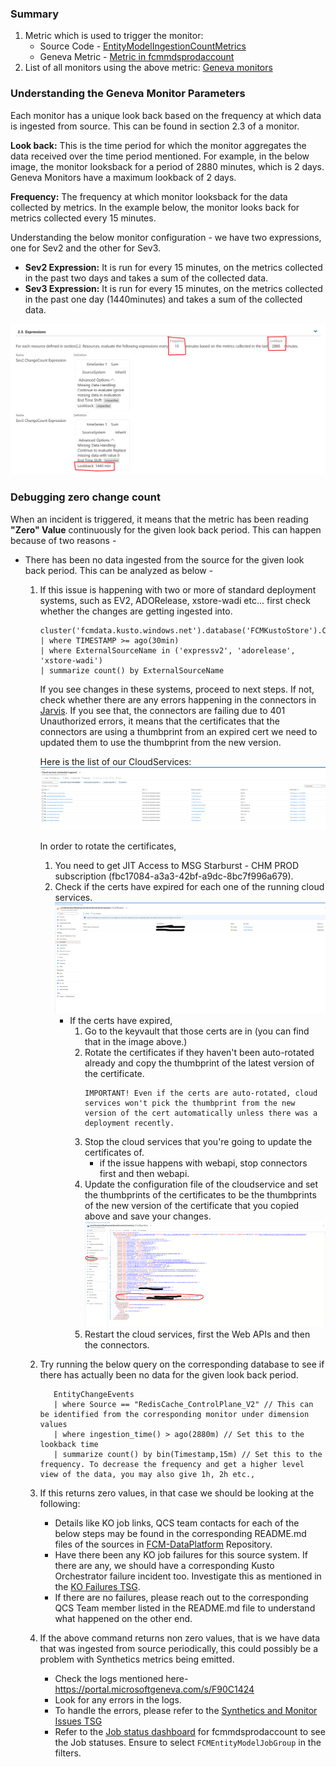 ### Summary
1. Metric which is used to trigger the monitor: 
    - Source Code - [EntityModelIngestionCountMetrics](https://msazure.visualstudio.com/One/_git/EngSys-ChangeManagement-FCM?path=/src/FCM/Synthetics/EntityModel/EntityModelIngestionCountMetrics.cs)
    - Geneva Metric - [Metric in fcmmdsprodaccount](https://portal.microsoftgeneva.com/manage/metrics/v1?account=fcmmdsprodaccount&namespace=fcmsyntheticsnamespace&metric=EntityModelIngestionCountMetrics&hideLeftNav=true)
2. List of all monitors using the above metric: [Geneva monitors](https://portal.microsoftgeneva.com/manage/monitors?account=fcmmdsprodaccount&state=[[%22metrics%22,%22%3D%3D%22,[%22EntityModelIngestionCountMetrics%22]]]%20)

### Understanding the Geneva Monitor Parameters
Each monitor has a unique look back based on the frequency at which data is ingested from source. This can be found in section 2.3 of a monitor. 

**Look back:** This is the time period for which the monitor aggregates the data received over the time period mentioned. For example, in the below image, the monitor looksback for a period of 2880 minutes, which is 2 days. Geneva Monitors have a maximum lookback of 2 days. 

**Frequency:** The frequency at which monitor looksback for the data collected by metrics. In the example below, the monitor looks back for metrics collected every 15 minutes.

Understanding the below monitor configuration - we have two expressions, one for Sev2 and the other for Sev3. 

- **Sev2 Expression:** It is run for every 15 minutes, on the metrics collected in the past two days and takes a sum of the collected data.
- **Sev3 Expression:** It is run for every 15 minutes, on the metrics collected in the past one day (1440minutes) and takes a sum of the collected data.

![alt text](media/MonitorFrequencyAndLookBack.png)

### Debugging zero change count 

When an incident is triggered, it means that the metric has been reading **"Zero" Value** continuously for the given look back period. This can happen because of two reasons -

- There has been no data ingested from the source for the given look back period. This can be analyzed as below -
     1. If this issue is happening with two or more of standard deployment systems, such as EV2, ADORelease, xstore-wadi etc... first check whether the changes are getting ingested into. 
         ```
         cluster('fcmdata.kusto.windows.net').database('FCMKustoStore').ChangeEvent
         | where TIMESTAMP >= ago(30min)
         | where ExternalSourceName in ('expressv2', 'adorelease', 'xstore-wadi')
         | summarize count() by ExternalSourceName
         ```
         If you see changes in these systems, proceed to next steps. If not, check whether there are any errors happening in the connectors in [Jarvis](https://jarvis-west.dc.ad.msft.net/7A9B9B20). If you see that, the connectors are failing due to 401 Unauthorized errors, it means that the certificates that the connectors are using a thumbprint from an expired cert we need to updated them to use the thumbprint from the new version. 
         
         Here is the list of our CloudServices:
         ![alt text](media/CloudServices.png)

         In order to rotate the certificates, 
         1. You need to get JIT Access to MSG Starburst - CHM PROD subscription (fbc17084-a3a3-42bf-a9dc-8bc7f996a679).
         1. Check if the certs have expired for each one of the running cloud services.
         ![alt text](media/Certs.png)
            - If the certs have expired, 
               1. Go to the keyvault that those certs are in (you can find that in the image above.)
               1. Rotate the certificates if they haven't been auto-rotated already and copy the thumbprint of the latest version of the certificate.
                  ```
                  IMPORTANT! Even if the certs are auto-rotated, cloud services won't pick the thumbprint from the new version of the cert automatically unless there was a deployment recently. 
                  ```
               1. Stop the cloud services that you're going to update the certificates of.
                  - if the issue happens with webapi, stop connectors first and then webapi.
               1. Update the configuration file of the cloudservice and set the thumbprints of the certificates to be the thumbprints of the new version of the certificate that you copied above and save your changes.
               ![alt text](media/ConfigCerts.png)
               1. Restart the cloud services, first the Web APIs and then the connectors.
         
     1. Try running the below query on the corresponding database to see if there has actually been no data for the given look back period.
         ```
            EntityChangeEvents
            | where Source == "RedisCache_ControlPlane_V2" // This can be identified from the corresponding monitor under dimension values
            | where ingestion_time() > ago(2880m) // Set this to the lookback time
            | summarize count() by bin(Timestamp,15m) // Set this to the frequency. To decrease the frequency and get a higher level view of the data, you may also give 1h, 2h etc.,
         ```
     1. If this returns zero values, in that case we should be looking at the following:
        - Details like KO job links, QCS team contacts for each of the below steps may be found in the corresponding README.md files of the sources in [FCM-DataPlatform](https://msazure.visualstudio.com/One/_git/FCM-DataPlatform?version=GBdevelop&path=/src/Kusto%20Scripts/EntityModel/Functions/Ingestion) Repository.
        - Have there been any KO job failures for this source system. If there are any, we should have a corresponding Kusto Orchestrator failure incident too. Investigate this as mentioned in the [KO Failures TSG](./changeIngestionUsingKOJobs.md).
        - If there are no failures, please reach out to the corresponding QCS Team member listed in the README.md file to understand what happened on the other end. 
     1. If the above command returns non zero values, that is we have data that was ingested from source periodically, this could possibly be a problem with Synthetics metrics being emitted.
        - Check the logs mentioned here- https://portal.microsoftgeneva.com/s/F90C1424
        - Look for any errors in the logs.
        - To handle the errors, please refer to the [Synthetics and Monitor Issues TSG](./SyntheticsAndMonitorIssues.md)
        - Refer to the [Job status dashboard](https://portal.microsoftgeneva.com/s/CFCF6010?overrides=[{"query":"//*[id='EnvironmentName']","key":"value","replacement":"Prod"},{"query":"//*[id='AccountName']","key":"value","replacement":"fcmmdsprodaccount"},{"query":"//*[id='JobGroupName']","key":"value","replacement":""},{"query":"//*[id='JobName']","key":"value","replacement":""},{"query":"//*[id='InstanceNamePrefix']","key":"value","replacement":""},{"query":"//*[id='Region']","key":"value","replacement":""}]%20) for fcmmdsprodaccount to see the Job statuses. Ensure to select `FCMEntityModelJobGroup` in the filters.